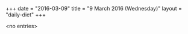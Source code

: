 +++
date = "2016-03-09"
title = "9 March 2016 (Wednesday)"
layout = "daily-diet"
+++

\<no entries\>